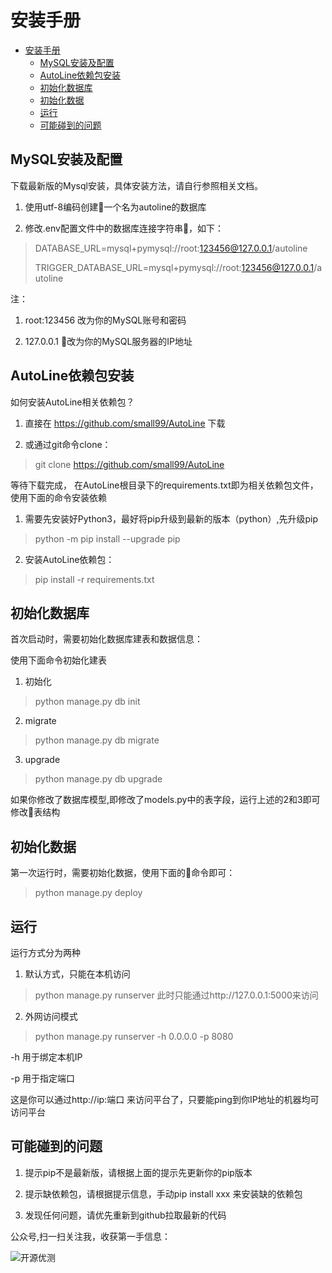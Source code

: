 # 安装手册

<!-- TOC -->

- [安装手册](#安装手册)
    - [MySQL安装及配置](#mysql安装及配置)
    - [AutoLine依赖包安装](#autoline依赖包安装)
    - [初始化数据库](#初始化数据库)
    - [初始化数据](#初始化数据)
    - [运行](#运行)
    - [可能碰到的问题](#可能碰到的问题)

<!-- /TOC -->

## MySQL安装及配置

下载最新版的Mysql安装，具体安装方法，请自行参照相关文档。

1. 使用utf-8编码创建一个名为autoline的数据库

2. 修改.env配置文件中的数据库连接字符串，如下：

> 
>DATABASE_URL=mysql+pymysql://root:123456@127.0.0.1/autoline
>
>TRIGGER_DATABASE_URL=mysql+pymysql://root:123456@127.0.0.1/autoline
> 

注：  
1. root:123456 改为你的MySQL账号和密码

2. 127.0.0.1 改为你的MySQL服务器的IP地址

## AutoLine依赖包安装

如何安装AutoLine相关依赖包？
1. 直接在 https://github.com/small99/AutoLine 下载

2. 或通过git命令clone：
> git clone https://github.com/small99/AutoLine

等待下载完成， 在AutoLine根目录下的requirements.txt即为相关依赖包文件，使用下面的命令安装依赖

1. 需要先安装好Python3，最好将pip升级到最新的版本（python）,先升级pip

> python -m pip install --upgrade pip

2. 安装AutoLine依赖包：

> pip install -r requirements.txt

## 初始化数据库

首次启动时，需要初始化数据库建表和数据信息：

使用下面命令初始化建表

1. 初始化
> python manage.py db init
2. migrate
> python manage.py db migrate
3. upgrade
> python manage.py db upgrade

如果你修改了数据库模型,即修改了models.py中的表字段，运行上述的2和3即可修改表结构

## 初始化数据
第一次运行时，需要初始化数据，使用下面的命令即可：

> python manage.py deploy

## 运行

运行方式分为两种
1. 默认方式，只能在本机访问
> python manage.py runserver
此时只能通过http://127.0.0.1:5000来访问

2. 外网访问模式
> python manage.py runserver -h 0.0.0.0 -p 8080

-h 用于绑定本机IP

-p 用于指定端口

这是你可以通过http://ip:端口 来访问平台了，只要能ping到你IP地址的机器均可访问平台

## 可能碰到的问题

1. 提示pip不是最新版，请根据上面的提示先更新你的pip版本

2. 提示缺依赖包，请根据提示信息，手动pip install xxx 来安装缺的依赖包

3. 发现任何问题，请优先重新到github拉取最新的代码

公众号,扫一扫关注我，收获第一手信息：

![开源优测](../../app/static/images/deeptest.jpg)
